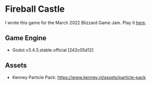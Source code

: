 # Fireball Castle
I wrote this game for the March 2022 Blizzard Game Jam. Play it [here](https://gotm.io/jaredbwasserman/fireball-castle).

## Game Engine
- Godot v3.4.3.stable.official [242c05d12]

## Assets
- Kenney Particle Pack: https://www.kenney.nl/assets/particle-pack
